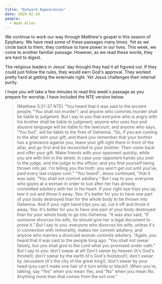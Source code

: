 ```yaml
---
title: "Outward Appearances"
date: 2020-02-10
people:
  - Wade Allen
---
```


We continue to work our way through Matthew's gospel in this season of Epiphany. We have read some of these passages many times. Yet as we circle back to them, they continue to have power in our lives. This week, we come to another familiar passage. However, as we read these words, they are hard to digest.

The religious leaders in Jesus' day thought they had it all figured out. If they could just follow the rules, they would earn God's approval. They worked pretty hard at getting the externals right. Yet Jesus challenges their internal purity. 

I hope you will take a few minutes to read this week's passage as you prepare for worship. I have included the NTE version below.


>(Matthew 5:21-37 NTE) "You heard that it was said to the ancient people, “You shall not murder”; and anyone who commits murder shall be liable to judgment.  But I say to you that everyone who is angry with his brother shall be liable to judgment; anyone who uses foul and abusive language will be liable to the lawcourt; and anyone who says, “You fool”, will be liable to the fires of Gehenna. "So, if you are coming to the altar with your gift, and there you remember that your brother has a grievance against you,  leave your gift right there in front of the altar, and go first and be reconciled to your brother. Then come back and offer your gift.  Make friends with your opponent quickly, while you are with him in the street, in case your opponent hands you over to the judge, and the judge to the officer, and you find yourself being thrown into jail.  I'm telling you the truth: you won't get out until you've, paid every last copper coin." "You heard", Jesus continued, "that it was said, “You shall not commit adultery.”  But I say to you: everyone who gazes at a woman in order to lust after her has already committed adultery with her in his heart.  If your right eye trips you up, tear it out and throw it away. Yes: it's better for you to have one part of your body destroyed than for the whole body to be thrown into Gehenna.  And if your right hand trips you up, cut it off and throw it away. Yes: it's better for you to have one part of your body destroyed than for your whole body to go into Gehenna. "It was also said, “If someone divorces his wife, he should give her a legal document to prove it.”  But I say to you: everyone who divorces his wife, unless it's in connection with immorality, makes her commit adultery; and anyone who marries a divorced woman commits adultery. "Again, you heard that it was said to the people long ago: “You shall not swear falsely, but you shall give to the Lord what you promised under oath.”  But I say to you: don't swear at all! Don't swear by heaven (it's God's throne!);  don't swear by the earth (it's God's footstool!); don't swear by Jerusalem (it's the city of the great king!);  don't swear by your head (you can't make one hair of it turn white or black!).  When you're, talking, say “Yes” when you mean Yes, and “No” when you mean No. Anything more than that comes from the evil one."
